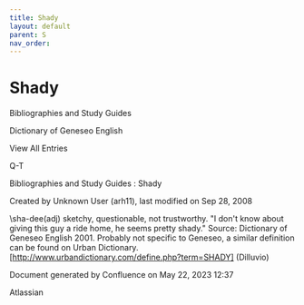 ```yaml
---
title: Shady
layout: default
parent: S
nav_order:
---
```


# Shady

Bibliographies and Study Guides

Dictionary of Geneseo English

View All Entries

Q-T

Bibliographies and Study Guides : Shady

Created by  Unknown User (arh11), last modified on Sep 28, 2008

\sha-dee(adj) sketchy, questionable, not trustworthy. &quot;I don't know about giving this guy a ride home, he seems pretty shady.&quot; Source: Dictionary of Geneseo English 2001. Probably not specific to Geneseo, a similar definition can be found on Urban Dictionary. [http://www.urbandictionary.com/define.php?term=SHADY] (Dilluvio)

Document generated by Confluence on May 22, 2023 12:37

Atlassian
